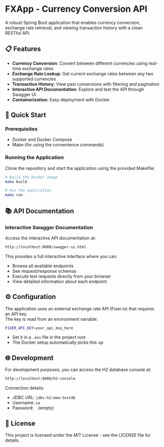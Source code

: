 # FXApp - Currency Conversion API

A robust Spring Boot application that enables currency conversion, exchange rate retrieval, and viewing transaction history with a clean RESTful API.

## :clipboard: Features

- **Currency Conversion**: Convert between different currencies using real-time exchange rates
- **Exchange Rate Lookup**: Get current exchange rates between any two supported currencies
- **Transaction History**: View past conversions with filtering and pagination
- **Interactive API Documentation**: Explore and test the API through Swagger UI
- **Containerization**: Easy deployment with Docker

## :rocket: Quick Start

### Prerequisites

- Docker and Docker Compose
- Make (for using the convenience commands)

### Running the Application

Clone the repository and start the application using the provided Makefile:

```bash
# Build the Docker image
make build

# Run the application
make run
```
## :books: API Documentation

### Interactive Swagger Documentation

Access the interactive API documentation at: 
```bash
http://localhost:8080/swagger-ui.html
```

This provides a full interactive interface where you can:
- Browse all available endpoints
- See request/response schemas
- Execute test requests directly from your browser
- View detailed information about each endpoint


## :gear: Configuration

The application uses an external exchange rate API (Fixer.io) that requires an API key.  
The key is read from an environment variable:
```bash
FIXER_API_KEY=your_api_key_here
```

- Set it in a `.env` file in the project root
- The Docker setup automatically picks this up


## :globe_with_meridians: Development

For development purposes, you can access the H2 database console at:
```bash
http://localhost:8080/h2-console
```

Connection details:
- JDBC URL: `jdbc:h2:mem:testdb`
- Username: `sa`
- Password: ` ` (empty)

## :page_facing_up: License

This project is licensed under the MIT License - see the LICENSE file for details.

